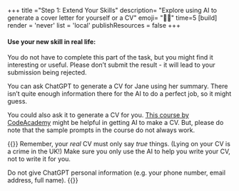 +++
title ="Step 1: Extend Your Skills"
description= "Explore using AI to generate a cover letter for yourself or a CV"
emoji= "💪🏾"
time=5
[build]
  render = 'never'
  list = 'local'
  publishResources = false 
+++

#### Use your new skill in real life:

You do not have to complete this part of the task, but you might find it interesting or useful. Please don’t submit the result - it will lead to your submission being rejected.

You can ask ChatGPT to generate a CV for Jane using her summary. There isn’t quite enough information there for the AI to do a perfect job, so it might guess.

You could also ask it to generate a CV for you. [This course by CodeAcademy](https://www.codecademy.com/enrolled/courses/streamline-resume-creation-with-generative-ai-case-study) might be helpful in getting AI to make a CV. But, please do note that the sample prompts in the course do not always work.

{{<note type="tip" title="Be careful with Generative AI">}}
Remember, your _real_ CV must only say _true_ things. (Lying on your CV is a crime in the UK!) Make sure you only use the AI to help you write your CV, not to write it for you.

Do not give ChatGPT personal information (e.g. your phone number, email address, full name).
{{</note>}}
